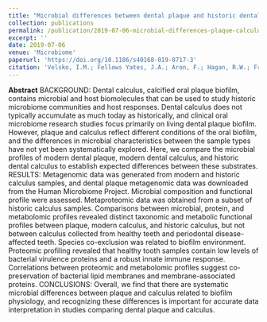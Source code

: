 ```yaml
---
title: "Microbial differences between dental plaque and historic dental calculus are related to oral biofilm maturation stage"
collection: publications
permalink: /publication/2019-07-06-microbial-differences-plaque-calculus
excerpt: ''
date: 2019-07-06
venue: 'Microbiome'
paperurl: 'https://doi.org/10.1186/s40168-019-0717-3'
citation: 'Velsko, I.M.; Fellows Yates, J.A.; Aron, F.; Hagan, R.W.; Frantz, L.A. F; Loe, L.; Martinez, J.B.R.; Chaves, E.; Gosden, C.; Larson, G.; Warinner, C. (2019) &quot;Microbial differences between dental plaque and historic dental calculus are related to oral biofilm maturation stage&quot; Microbiome 7(1) 102(OA)'
---
```


**Abstract**
BACKGROUND: Dental calculus, calcified oral plaque biofilm, contains microbial and host biomolecules that can be used to study historic microbiome communities and host responses. Dental calculus does not typically accumulate as much today as historically, and clinical oral microbiome research studies focus primarily on living dental plaque biofilm. However, plaque and calculus reflect different conditions of the oral biofilm, and the differences in microbial characteristics between the sample types have not yet been systematically explored. Here, we compare the microbial profiles of modern dental plaque, modern dental calculus, and historic dental calculus to establish expected differences between these substrates. RESULTS: Metagenomic data was generated from modern and historic calculus samples, and dental plaque metagenomic data was downloaded from the Human Microbiome Project. Microbial composition and functional profile were assessed. Metaproteomic data was obtained from a subset of historic calculus samples. Comparisons between microbial, protein, and metabolomic profiles revealed distinct taxonomic and metabolic functional profiles between plaque, modern calculus, and historic calculus, but not between calculus collected from healthy teeth and periodontal disease-affected teeth. Species co-exclusion was related to biofilm environment. Proteomic profiling revealed that healthy tooth samples contain low levels of bacterial virulence proteins and a robust innate immune response. Correlations between proteomic and metabolomic profiles suggest co-preservation of bacterial lipid membranes and membrane-associated proteins. CONCLUSIONS: Overall, we find that there are systematic microbial differences between plaque and calculus related to biofilm physiology, and recognizing these differences is important for accurate data interpretation in studies comparing dental plaque and calculus.
